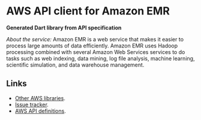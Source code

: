 # AWS API client for Amazon EMR

**Generated Dart library from API specification**

*About the service:*
Amazon EMR is a web service that makes it easier to process large amounts of
data efficiently. Amazon EMR uses Hadoop processing combined with several
Amazon Web Services services to do tasks such as web indexing, data mining,
log file analysis, machine learning, scientific simulation, and data
warehouse management.

## Links

- [Other AWS libraries](https://github.com/agilord/aws_client/tree/master/generated).
- [Issue tracker](https://github.com/agilord/aws_client/issues).
- [AWS API definitions](https://github.com/aws/aws-sdk-js/tree/master/apis).
